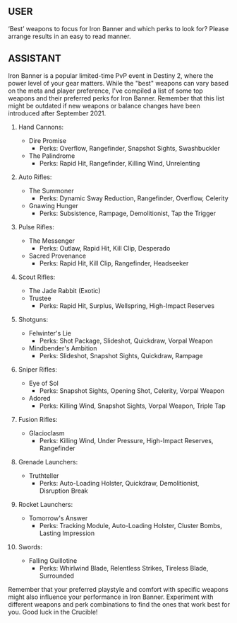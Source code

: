 ## USER
‘Best’ weapons to focus for Iron Banner and which perks to look for? Please arrange results in an easy to read manner.

## ASSISTANT
Iron Banner is a popular limited-time PvP event in Destiny 2, where the power level of your gear matters. While the "best" weapons can vary based on the meta and player preference, I've compiled a list of some top weapons and their preferred perks for Iron Banner. Remember that this list might be outdated if new weapons or balance changes have been introduced after September 2021.

1. Hand Cannons:
   - Dire Promise
     * Perks: Overflow, Rangefinder, Snapshot Sights, Swashbuckler
   - The Palindrome
     * Perks: Rapid Hit, Rangefinder, Killing Wind, Unrelenting

2. Auto Rifles:
   - The Summoner
     * Perks: Dynamic Sway Reduction, Rangefinder, Overflow, Celerity
   - Gnawing Hunger
     * Perks: Subsistence, Rampage, Demolitionist, Tap the Trigger

3. Pulse Rifles:
   - The Messenger
     * Perks: Outlaw, Rapid Hit, Kill Clip, Desperado
   - Sacred Provenance
     * Perks: Rapid Hit, Kill Clip, Rangefinder, Headseeker

4. Scout Rifles:
   - The Jade Rabbit (Exotic)
   - Trustee
     * Perks: Rapid Hit, Surplus, Wellspring, High-Impact Reserves

5. Shotguns:
   - Felwinter's Lie
     * Perks: Shot Package, Slideshot, Quickdraw, Vorpal Weapon
   - Mindbender's Ambition
     * Perks: Slideshot, Snapshot Sights, Quickdraw, Rampage

6. Sniper Rifles:
   - Eye of Sol
     * Perks: Snapshot Sights, Opening Shot, Celerity, Vorpal Weapon
   - Adored
     * Perks: Killing Wind, Snapshot Sights, Vorpal Weapon, Triple Tap

7. Fusion Rifles:
   - Glacioclasm
     * Perks: Killing Wind, Under Pressure, High-Impact Reserves, Rangefinder

8. Grenade Launchers:
   - Truthteller
     * Perks: Auto-Loading Holster, Quickdraw, Demolitionist, Disruption Break

9. Rocket Launchers:
   - Tomorrow's Answer
     * Perks: Tracking Module, Auto-Loading Holster, Cluster Bombs, Lasting Impression

10. Swords:
    - Falling Guillotine
      * Perks: Whirlwind Blade, Relentless Strikes, Tireless Blade, Surrounded

Remember that your preferred playstyle and comfort with specific weapons might also influence your performance in Iron Banner. Experiment with different weapons and perk combinations to find the ones that work best for you. Good luck in the Crucible!
